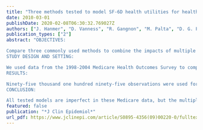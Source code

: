 ```yaml
---
title: "Three methods tested to model SF-6D health utilities for health states involving comorbidity/co-occurring conditions"
date: 2010-03-01
publishDate: 2020-02-08T06:30:32.769027Z
authors: ["J. Hanmer", "D. Vanness", "R. Gangnon", "M. Palta", "D. G. Fryback"]
publication_types: ["2"]
abstract: "OBJECTIVES:

Compare three commonly used methods to combine the impacts of multiple health conditions on SF-6D health utility scores.
STUDY DESIGN AND SETTING:

We used data from the 1998-2004 Medicare Health Outcomes Survey to compare three commonly suggested models of multiple health conditions' impacts on health-related quality of life: additive, minimum, and multiplicative. We modeled SF-6D scores using information about 15 health conditions, both unadjusted and adjusted for age, sex, education, and income. Model performance was assessed using mean squared error, mean predictive error by number of health conditions, and mean predictive error for groups with specific combinations of health conditions.
RESULTS:

Ninety-five thousand one hundred ninety-five observations were used for model estimation, and 94,794 observations were used for model testing. The adjusted models always had better performance than the unadjusted models. The multiplicative model showed smaller mean predictive error than the other models in both those younger than 65 years and those 65 years and older. Mean predictive error for the multiplicative model was generally within the minimally important difference of the SF-6D.
CONCLUSION:

All tested models are imperfect in these Medicare data, but the multiplicative model performed best."
featured: false
publication: "*J Clin Epidemiol*"
url_pdf: https://www.jclinepi.com/article/S0895-4356(09)00220-0/fulltext
---
```


